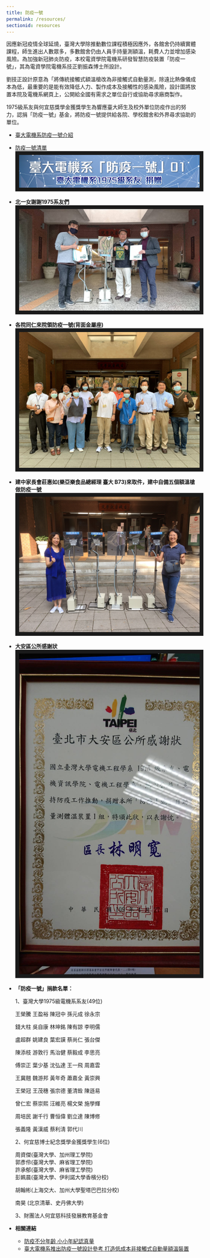 ```yaml
---
title: 防疫一號
permalink: /resources/
sectionid: resources
---
```


因應新冠疫情全球延燒，臺灣大學除推動數位課程積極因應外，各館舍仍持續實體課程，師生進出人數眾多，多數館舍仍由人員手持量測額溫，耗費人力並增加感染風險。為加強新冠肺炎防疫，本校電資學院電機系研發智慧防疫裝置「防疫一號」，其為電資學院電機系技正劉振森博士所設計。

劉技正設計原意為「將傳統接觸式額溫槍改為非接觸式自動量測，除遠比熱像儀成本為低，最重要的是能有效降低人力、製作成本及接觸性的感染風險，設計圖將放置本院及電機系網頁上，公開給全國有需求之單位自行或協助尋求廠商製作。

1975級系友與何宜慈獎學金獲獎學生為響應臺大師生及校外單位防疫作出的努力，認捐「防疫一號」基金，將防疫一號提供給各院、學校館舍和外界尋求協助的單位。

- [臺大電機系防疫一號介紹](http://eecs.ntu.edu.tw/zh_tw/News2)

- [防疫一號清單](/files/防疫一號清單_05062020.xlsx)
  <img src="\img\防疫一號.jpg"
       alt="防疫一號" border="10" />

- **北一女謝謝1975系友們**
  <img src="\img\北一女謝謝1975系友們.jpg"
       width="500"
       alt="北一女謝謝1975系友們" border="10" />

- **各院同仁來院領防疫一號(背面金屬座)**
  <img src="\img\各院同仁來院領防疫一號(背面金屬座).jpg"
       width="500"
       alt="各院同仁來院領防疫一號(背面金屬座)" border="10" />

- **建中家長會莊惠如(樂亞樂食品總經理 臺大 B73)來取件，建中自備五個額溫槍做防疫一號**
  <img src="\img\建中家長會莊惠如.jpg"
       width="500"
       alt="建中家長會莊惠如(樂亞樂食品總經理 臺大 B73)來取件，建中自備五個額溫槍做防疫一號" border="10" />

- **大安區公所感謝狀**
  <img src="\img\大安區公所感謝狀.jpg"
       width="500"
       alt="大安區公所感謝狀" border="10" />

- **「防疫一號」捐款名單：**

  1、臺灣大學1975級電機系系友(49位)

  王榮騰
  王盈裕
  陳冠中
  孫元成
  徐永宗

  錢大柱
  吳自康
  林坤銘
  陳有諒
  李明儒

  盧超群
  姚建良
  葉宏謨
  蔡尚仁
  張台傑

  陳添枝
  游敦行
  馬治健
  蔡毅成
  李思亮

  傅崇正
  葉少基
  沈弘達
  王一飛
  周嘉雲

  王冀翹
  魏游邦
  黃年奇
  蕭嘉全
  黃崇興

  王榮冠
  王茂穗
  張宗德
  董清銓
  陳遜易

  曾仁宏
  蔡崇熙
  汪維亮
  楊文榮
  施學輝

  周培民
  謝千行
  曹恒偉
  劉立達
  陳博修

  張義隆
  黃漢威
  蔡利淸
  郭代川

  2、何宜慈博士紀念獎學金獲獎學生(6位)

  周資傑(臺灣大學、加州理工學院)<br>
  郭彥伶(臺灣大學、麻省理工學院)<br>
  許承郁(臺灣大學、麻省理工學院)<br>
  彭姵晨(臺灣大學、伊利諾大學香檳分校)

  胡翰彬(上海交大、加州大學聖塔巴巴拉分校)

  南昊     (北京清華、史丹佛大學)

  3、財團法人何宜慈科技發展教育基金會

- **相關連結**
  - [防疫不分年齡 小小年紀認真量](http://host.cc.ntu.edu.tw/sec/schinfo/epaper/article.asp?num=1431&sn=17424)
  - [臺大電機系推出防疫一號設計參考 打造低成本非接觸式自動量額溫裝置](http://www.twiota.org/EventDetails.aspx?id=5d331196-028d-419b-8092-636daa079b03)
